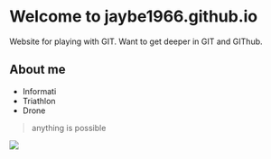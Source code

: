 # Welcome to jaybe1966.github.io

Website for playing with GIT. Want to get deeper in GIT and GIThub.

## About me

* Informati
* Triathlon
* Drone

> anything is possible

<img src="https://avatars0.githubusercontent.com/u/4322700?s=60&v=4"/>

